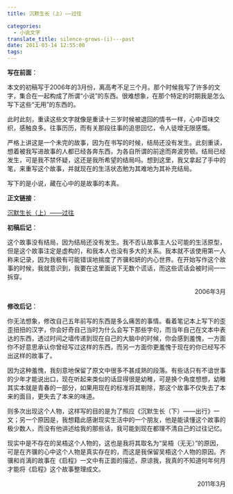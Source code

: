 ```yaml
---
title: 沉默生长（上）——过往

categories:
  - 小说文字
translate_title: silence-grows-(i)---past
date: 2011-03-14 12:55:00
tags:
---
```


**写在前面**：

本文的初稿写于2006年的3月份，离高考不足三个月。那个时候我写了许多的文字，集合在一起构成了所谓“小说”的东西。很难想象，在那个特定的时期我是怎么写下这些“无用”的东西的。

此时此刻，重读这些文字就像是重读十三岁时候被退回的情书一样，心中百味交织，感触良多。往事历历，而有关那段往事的追思回忆，令人徒增无限感慨。

严格上讲这是一个未完的故事，因为在书写的时候，结局还没有发生。此刻重读，想着被我写进故事的人都已经各奔东西，为各自所谓的前途而奔波劳顿。结局已经发生，可是我不禁怀疑，这还是我所希望的结局吗。想到这里，我又拿起了手中的笔，来重写这个故事，并就现在的生活状态勉为其难地为其补充结局。

写下的是小说，藏在心中的是故事的本真。

**正文链接**：

[沉默生长（上）——过往](http://goo.gl/xAtoq)

**初稿后记**：

这个故事没有结局，因为结局还没有发生。我不否认故事主人公可能的生活原型，但是这个故事注定是虚构的，和我本人也没有多大的关系。我本就不该使用第一人称来记录，因为我极有可能错误地揣度了齐骥和妍的内心世界。在开始写作这个故事的时候，我就意识到，我要在这里面说下无数个谎话，而这些谎话会被时间一一拆穿。

<p align='right'>2006年3月<p>



**修改后记**：

你无法想象，修改自己五年前写的东西是多么痛苦的事情。看着笔记本上写下的歪歪扭扭的汉字，你会好奇自己当时为什么会写下那些字句，而当年自己在文本中表达的东西，透过时间之墙传递到现在自己的大脑中的时候，你会感到羞愧，一方面你不好意思承认你曾经写过这样的东西，而另一方面你更羞愧于现在的你已经写不出这样的故事了。

因为这种羞愧，我刻意地保留了原文中很多不甚成熟的段落。有些话只有不谙世事的少年才能说出口，现在听起来类似的话显得很是幼稚，可是换个角度想想，幼稚其实本就是青春的一部分，如果用现在的标准将其剔除，那这个故事不仅失去了本来的面目，更失去了本来的味道。

则多次出现这个人物，这样写的目的是为了照应《沉默生长（下）——出行》一文；另一个原因是，我想籍此感谢现实生活中的一个朋友，他是能读懂这个故事的极少数人，而没有他讲述给我的那些话，我可能到现在都理不清自己的过往记忆。

现实中是不存在的吴梧这个人物的，这也是我将其取名为“吴梧（无无）”的原因，可是在齐骥的心中这个人物是真实存在的，而这是我保留吴梧这个人物的原因。齐骥和肖漓的故事在《启程》一文中有正面的描述，原谅我，我真的不知道何年何月才能将《启程》这个故事整理成文。

<p align='right'>2011年3月<p>

